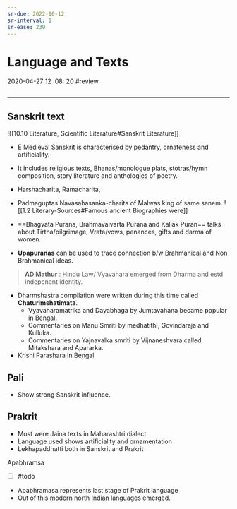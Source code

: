 ```yaml
---
sr-due: 2022-10-12
sr-interval: 1
sr-ease: 230
---
```


# Language and Texts
2020-04-27 12 :08: 20 #review
```toc
```
---

## Sanskrit text

![[10.10 Literature, Scientific Literature#Sanskrit Literature]]

- E Medieval Sanskrit is characterised by pedantry, ornateness and artificiality. 
- It includes religious texts, Bhanas/monologue plats, stotras/hymn composition, story literature and anthologies of poetry.
- Harshacharita, Ramacharita, 
- Padmaguptas Navasahasanka-charita of Malwas king of same sanem.
 ![[1.2 Literary-Sources#Famous ancient Biographies were]]

- ==Bhagvata Purana, Brahmavaivarta Purana and Kaliak Puran== talks about Tirtha/pilgrimage, Vrata/vows, penances, gifts and darma of women.  
- **Upapuranas** can be used to trace connection b/w Brahmanical and Non Brahmanical ideas.
> **AD Mathur** : Hindu Law/ Vyavahara emerged from Dharma and estd indepenent identity.
- Dharmshastra compilation were written during this time called **Chaturimshatimata**.
	- Vyavaharamatrika and Dayabhaga by Jumtavahana became popular in Bengal.
	- Commentaries on Manu Smriti by medhatithi, Govindaraja and Kulluka.
	- Commentaries on Yajnavalka smriti by Vijnaneshvara called Mitakshara and Apararka.
- Krishi Parashara in Bengal

## Pali 
- Show strong Sanskrit influence.

## Prakrit
- Most were Jaina texts in Maharashtri dialect.
- Language used shows artificiality and ornamentation
- Lekhapaddhatti both in Sanskrit and Prakrit

Apabhramsa
- [ ] #todo
- Apabhramasa represents last stage of Prakrit language 
- Out of this modern north Indian languages emerged. 
